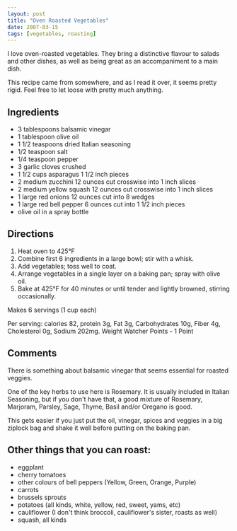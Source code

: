 ```yaml
---
layout: post
title: "Oven Roasted Vegetables"
date: 2007-03-15
tags: [vegetables, roasting]
---
```


I love oven-roasted vegetables. They bring a distinctive flavour to salads and other dishes, as well as being great as an accompaniment to a main dish.

This recipe came from somewhere, and as I read it over, it seems pretty rigid. Feel free to let loose with pretty much anything.

## Ingredients

* 3 tablespoons balsamic vinegar
* 1 tablespoon olive oil
* 1 1/2 teaspoons dried Italian seasoning
* 1/2 teaspoon salt
* 1/4 teaspoon pepper
* 3 garlic cloves crushed
* 1 1/2 cups asparagus 1 1/2 inch pieces
* 2 medium zucchini 12 ounces  cut crosswise into 1 inch slices
* 2 medium yellow squash 12 ounces cut crosswise into 1 inch slices
* 1 large red onions 12 ounces cut into 8 wedges
* 1 large red bell pepper 6 ounces cut into 1 1/2 inch pieces
* olive oil in a spray bottle

## Directions
1. Heat oven to 425&deg;F
1. Combine first 6 ingredients in a large bowl; stir with a whisk.
1. Add vegetables; toss well to coat.
1. Arrange vegetables in a single layer on a baking pan; spray with olive oil.
1. Bake at 425&deg;F for 40 minutes or until tender and lightly browned, stirring occasionally.

Makes 6 servings (1 cup each)

Per serving: calories 82, protein 3g, Fat 3g, Carbohydrates 10g, Fiber 4g, Cholesterol 0g, Sodium 202mg. Weight Watcher Points - 1 Point

## Comments

There is something about balsamic vinegar that seems essential for roasted veggies.

One of the key herbs to use here is Rosemary. It is usually included in Italian Seasoning, but if you don't have that, a good mixture of Rosemary, Marjoram, Parsley, Sage, Thyme, Basil and/or Oregano is good.

This gets easier if you just put the oil, vinegar, spices and veggies in a big ziplock bag and shake it well before putting on the baking pan.

## Other things that you can roast:

* eggplant
* cherry tomatoes
* other colours of bell peppers (Yellow, Green, Orange, Purple)
* carrots
* brussels sprouts
* potatoes (all kinds, white, yellow, red, sweet, yams, etc)
* cauliflower (I don't think broccoli, cauliflower's sister, roasts as well)
* squash, all kinds
